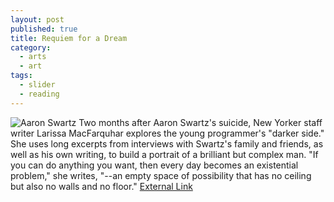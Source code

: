 ```yaml
---
layout: post
published: true
title: Requiem for a Dream
category: 
  - arts
  - art
tags: 
  - slider
  - reading
---
```


![Aaron Swartz](http://upload.wikimedia.org/wikipedia/commons/0/06/Aaron_Swartz_profile.jpg)
Two months after Aaron Swartz's suicide, New Yorker staff writer Larissa MacFarquhar explores the young programmer's "darker side." She uses long excerpts from interviews with Swartz's family and friends, as well as his own writing, to build a portrait of a brilliant but complex man. "If you can do anything you want, then every day becomes an existential problem," she writes, "--an empty space of possibility that has no ceiling but also no walls and no floor." [External Link](http://www.newyorker.com/reporting/2013/03/11/130311fa_fact_macfarquhar?currentPage=all)
